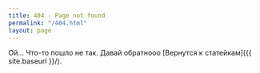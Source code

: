```yaml
---
title: 404 - Page not found
permalink: "/404.html"
layout: page
---
```


Ой... Что-то пошло не так. Давай обратнооо [Вернутся к статейкам]({{ site.baseurl }}/). <br>

